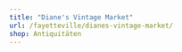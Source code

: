 ```yaml
---
title: "Diane's Vintage Market"
url: /fayetteville/dianes-vintage-market/
shop: Antiquitäten
---
```

